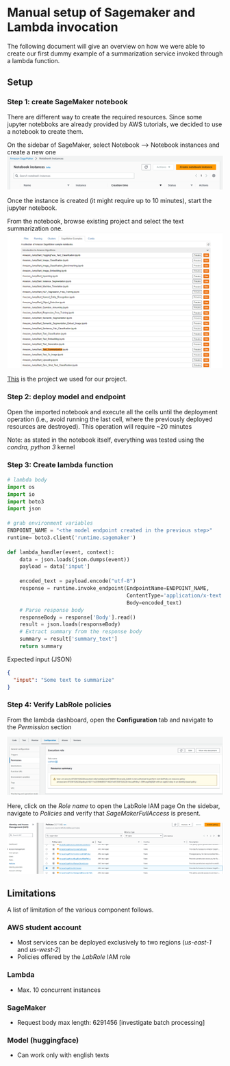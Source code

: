 # Manual setup of Sagemaker and Lambda invocation

The following document will give an overview on how we were able to create our first dummy example of a summarization service invoked through a lambda function.

## Setup

### Step 1: create SageMaker notebook

There are different way to create the required resources. Since some jupyter notebboks are already provided by AWS tutorials, we decided to use a notebook to create them.

On the sidebar of SageMaker, select Notebook --> Notebook instances and create a new one
![Create notebook instance](../Images/create_notebook_instance.png)

Once the instance is created (it might require up to 10 minutes), start the jupyter notebook.

From the notebook, browse existing project and select the text summarization one.
![Text summarization](../Images/jumpstart_notebook_selection.png)

[This](https://github.com/aws/amazon-sagemaker-examples/blob/main/introduction_to_amazon_algorithms/jumpstart_text_summarization/Amazon_JumpStart_Text_Summarization.ipynb) is the project we used for our project.

### Step 2: deploy model and endpoint

Open the imported notebook and execute all the cells until the deployment operation (i.e., avoid running the last cell, where the previously deployed resources are destroyed).
This operation will require ~20 minutes

Note: as stated in the notebook itself, everything was tested using the *condra, python 3* kernel

### Step 3: Create lambda function

```python
# lambda body
import os
import io
import boto3
import json

# grab environment variables
ENDPOINT_NAME = "<the model endpoint created in the previous step>"
runtime= boto3.client('runtime.sagemaker')

def lambda_handler(event, context):
    data = json.loads(json.dumps(event))
    payload = data['input']
    
    encoded_text = payload.encode("utf-8")
    response = runtime.invoke_endpoint(EndpointName=ENDPOINT_NAME,
                                       ContentType='application/x-text',
                                       Body=encoded_text)
    # Parse response body
    responseBody = response['Body'].read()
    result = json.loads(responseBody)
    # Extract summary from the response body
    summary = result['summary_text']
    return summary
```

Expected input (JSON)

```json
{
  "input": "Some text to summarize"
}
```

### Step 4: Verify LabRole policies

From the lambda dashboard, open the **Configuration** tab and navigate to the *Permission* section

![Lambda permission](../Images/lambda_permission.png)

Here, click on the *Role name* to open the LabRole IAM page
On the sidebar, navigate to *Policies* and verify that *SageMakerFullAccess* is present.

![SageMaker policy](../Images/sagemaker_policy.png)


## Limitations

A list of limitation of the various component follows.

### AWS student account

- Most services can be deployed exclusively to two regions (*us-east-1* and *us-west-2*)
- Policies offered by the *LabRole* IAM role

### Lambda

- Max. 10 concurrent instances

### SageMaker

- Request body max length: 6291456 \[investigate batch processing\]

### Model (huggingface)

- Can work only with english texts